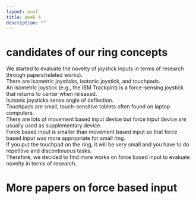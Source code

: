 ```yaml
---
layout: post
title: Week 4
description: ""
---
```


# candidates of our ring concepts
We started to evaluate the novelty of joystick inputs in terms of research through papers(related works).<br>
There are isometric joysticks, isotonic joystick, and touchpads.<br>
An isometric joystick (e.g., the IBM Trackpint) is a force-sensing joystick that returns to center when released.<br>
Isotonic joysticks sense angle of deflection.<br>
Touchpads are small, touch-sensitive tablets often found on laptop computers.<br>
There are lots of movement based input device but force input device are usually used as supplementary device.<br>
Force based input is smaller than movement based input so that force based input was more appropriate for small ring.<br>
If you put the touchpad on the ring, it will be very small and you have to do repetitive and discontinuous tasks.<br>
Therefore, we decided to find more works on force based input to evaluate novelty in terms of research.<br>

# More papers on force based input








